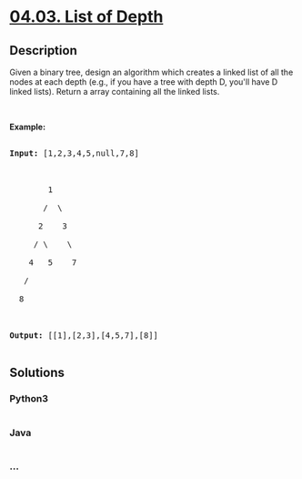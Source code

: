 # [04.03. List of Depth](https://leetcode-cn.com/problems/list-of-depth-lcci)

## Description
<p>Given a binary tree, design an algorithm which creates a linked list of all the nodes at each depth (e.g., if you have a tree with depth D, you&#39;ll have D linked lists). Return a array containing all the linked lists.</p>

<p>&nbsp;</p>

<p><strong>Example: </strong></p>

<pre>
<strong>Input: </strong>[1,2,3,4,5,null,7,8]

        1
       /  \ 
      2    3
     / \    \ 
    4   5    7
   /
  8

<strong>Output: </strong>[[1],[2,3],[4,5,7],[8]]
</pre>



## Solutions


### Python3

```python

```

### Java

```java

```

### ...
```

```

